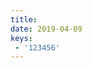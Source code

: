 ```yaml
---
title: 
date: 2019-04-09
keys:
 - '123456'
---
```


<template>
  <div class="block">
    <el-timeline>
      <el-timeline-item timestamp="2019/1/12" placement="top" type="primary" icon="el-icon-more">
        <el-card shadow="hover"s>
          <div class="item" @click="showModule('React')">
            <span class="p">React</span>
              <i class="el-icon-loading"></i>
          </div>
        </el-card>
      </el-timeline-item>
      <el-timeline-item timestamp="2019/8/3" placement="top" color='#0bbd87'>
        <el-card shadow="hover">
          <div class="item" @click="showModule('Webpack')">
            <span class="p">Webpack</span>
              <i class="el-icon-loading"></i>
          </div>
        </el-card>
      </el-timeline-item>
      <el-timeline-item timestamp="2019/7/1" placement="top" color='#0bbd87'>
        <el-card shadow="hover">
          <div class="item" @click="showModule('Vue')">
            <span class="p">Vue</span>
              <i class="el-icon-loading"></i>
          </div>
        </el-card>
      </el-timeline-item>
      <el-timeline-item timestamp="2019/10/1" placement="top" color='#0bbd87'>
        <el-card shadow="hover">
          <div class="item" @click="showModule('Node')">
            <span class="p">Node</span>
              <i class="el-icon-loading"></i>
          </div>
        </el-card>
      </el-timeline-item>
      <el-timeline-item timestamp="2018/6/2" placement="top">
        <el-card shadow="hover">
          <div class="item" @click="showModule('JS基础')">
            <span class="p">JS基础</span>
            <i class="el-icon-loading"></i>
          </div>
        </el-card>
      </el-timeline-item>
    </el-timeline>
  </div>
  <el-drawer
    title="我是标题"
    direction = "ltr"
    :visible.sync="drawer"
    :with-header="false">
    <div class="content-left">
      <h1>{{value}}</h1>
      <span>还未开发完成....</span>
    </div>
  </el-drawer>
</template>

<script>
  export default {
    data() {
      return {
        drawer: false,
        value: ''
      };
    },
    methods: {
      showModule(e){
        this.drawer = true;
        this.value = e;
      }
    }
  };
</script>

<style>
.item{
  cursor: pointer;
}

.content-left {
  width: 100%;
  height: 100%;
  background-size: 25px 25px;
  background-repeat: repeat;
  background-image: linear-gradient(to bottom, #e6f6fd 0, #e6f6fd 1px, transparent 1px), linear-gradient(to right, #e6f6fd 0, #e6f6fd 1px, transparent 1px);
  padding: 10px;
  box-sizing: border-box;
}
</style>
